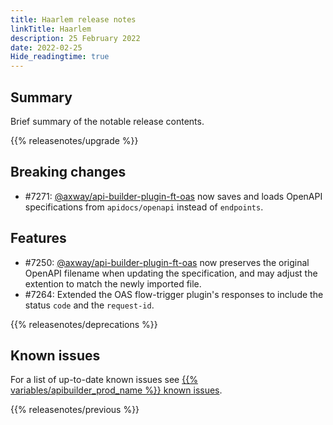 ```yaml
---
title: Haarlem release notes
linkTitle: Haarlem
description: 25 February 2022
date: 2022-02-25
Hide_readingtime: true
---
```

## Summary

Brief summary of the notable release contents.

{{% releasenotes/upgrade %}}

## Breaking changes

* #7271: [@axway/api-builder-plugin-ft-oas](https://www.npmjs.com/package/@axway/api-builder-plugin-ft-oas) now saves and loads OpenAPI specifications from `apidocs/openapi` instead of `endpoints`.

## Features

* #7250: [@axway/api-builder-plugin-ft-oas](https://www.npmjs.com/package/@axway/api-builder-plugin-ft-oas) now preserves the original OpenAPI filename when updating the specification, and may adjust the extention to match the newly imported file.
* #7264: Extended the OAS flow-trigger plugin's responses to include the status `code` and the `request-id`.

<!-- ## Fixes -->

{{% releasenotes/deprecations %}}

<!-- Regenerate modules/plugins with api-builder-tools script -->
<!-- ## Updated modules -->

<!-- ## Updated plugins -->

## Known issues

For a list of up-to-date known issues see [{{% variables/apibuilder_prod_name %}} known issues](/docs/known_issues/).

{{% releasenotes/previous %}}
